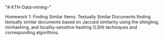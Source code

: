 "# KTH-Data-mining-" 

Homework 1: Finding Similar Items: Textually Similar Documents 
finding textually similar documents based on Jaccard similarity using the shingling, minhashing, and locality-sensitive hashing (LSH) techniques and corresponding algorithms.
